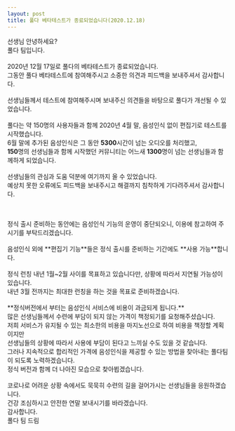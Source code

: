 ```yaml
---
layout: post
title: 풀다 베타테스트가 종료되었습니다(2020.12.18)
---
```


선생님 안녕하세요?
<br />
풀다 팀입니다.
<br /><br />
2020년 12월 17일로 풀다의 베타테스트가 종료되었습니다.
<br />
그동안 풀다 베타테스트에 참여해주시고 소중한 의견과 피드백을 보내주셔서 감사합니다.
<br /><br />
선생님들께서 테스트에 참여해주시며 보내주신 의견들을 바탕으로 풀다가 개선될 수 있었습니다.
<br /><br />
풀다는 약 150명의 사용자들과 함께 2020년 4월 말, 음성인식 없이 편집기로 테스트를 시작했습니다.
<br />
6월 말에 추가된 음성인식은 그 동안 **5300**시간이 넘는 오디오를 처리했고,
<br />
**150**명의 선생님들과 함께 시작했던 커뮤니티는 어느새 **1300**명이 넘는 선생님들과 함께하게 되었습니다.
<br /><br />
선생님들의 관심과 도움 덕분에 여기까지 올 수 있었습니다.
<br />
예상치 못한 오류에도 피드백을 보내주시고 해결까지 침착하게 기다려주셔서 감사합니다.
<br /><br />

<br />
정식 출시 준비하는 동안에는  음성인식 기능의 운영이 중단되오니, 이용에 참고하여 주시기를 부탁드리겠습니다.
<br /><br />
음성인식 외에 **편집기 기능**들은 정식 출시를 준비하는 기간에도 **사용 가능**합니다.
<br /><br />
정식 런칭 내년 1월~2월 사이를 목표하고 있습니다만, 상황에 따라서 지연될 가능성이 있습니다.
<br />
내년 3월 전까지는 최대한 런칭을 하는 것을 목표로 준비하겠습니다.
<br /><br />
**정식버전에서 부터는 음성인식 서비스에 비용이 과금되게 됩니다.**
<br />
많은 선생님들께서 수련에 부담이 되지 않는 가격이 책정되기를 요청해주셨습니다.
<br />
저희 서비스가 유지될 수 있는 최소한의 비용을 마지노선으로 하여 비용을 책정할 계획이지만
<br />
선생님들의 상황에 따라서 사용에 부담이 된다고 느끼실 수도 있을 것 같습니다.
<br />
그러나 지속적으로 합리적인 가격에 음성인식을 제공할 수 있는 방법을 찾아내는 풀다팀이 되도록 노력하겠습니다.
<br />
정식 버전과 함께 더 나아진 모습으로 찾아뵙겠습니다.
<br /><br />
코로나로 어려운 상황 속에서도 묵묵히 수련의 길을 걸어가시는 선생님들을 응원하겠습니다.
<br />
건강 조심하시고 안전한 연말 보내시기를 바라겠습니다.
<br />
감사합니다.
<br />
풀다 팀 드림
<br /><br />
